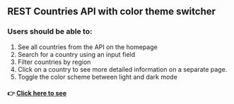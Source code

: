 ## REST Countries API with color theme switcher

### Users should be able to:

1. See all countries from the API on the homepage
2. Search for a country using an input field
3. Filter countries by region
4. Click on a country to see more detailed information on a separate page.
5. Toggle the color scheme between light and dark mode

#### 👉 [ Click here to see](https://nervous-beaver-41c90c.netlify.app/)
